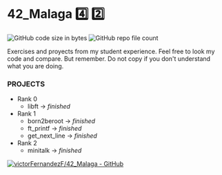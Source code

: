 # 42_Malaga :four: :two:

![GitHub code size in bytes](https://img.shields.io/github/languages/code-size/VictorFernandezF/42_Malaga?style=for-the-badge)
![GitHub repo file count](https://img.shields.io/github/directory-file-count/victorFernandezF/42_Malaga?style=for-the-badge)

Exercises and proyects from my student experience.
Feel free to look my code and compare. But remember. Do not copy if you don't understand what you are doing. 

### PROJECTS
- Rank 0
	- libft -> *finished*
- Rank 1
	- born2beroot -> *finished*
	- ft_printf -> *finished*
	- get_next_line -> *finished*
- Rank 2
	- minitalk -> *finished*


[![victorFernandezF/42_Malaga - GitHub](https://gh-card.dev/repos/victorFernandezF/42_Malaga.svg)](https://github.com/victorFernandezF/42_Malaga)
